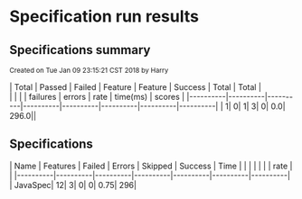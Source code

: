 # Specification run results

## Specifications summary

<small>Created on Tue Jan 09 23:15:21 CST 2018 by Harry</small>



|   Total  |  Passed  |  Failed  | Feature  |  Feature |  Success | Total    |  Total   |                          
|          |          |          | failures |  errors  |  rate    | time(ms) |  scores  |
|----------|----------|----------|----------|----------|----------|----------|----------|
|         1|         0|         1|         3|         0|       0.0|     296.0||



## Specifications


|   Name   | Features |  Failed  |  Errors  |  Skipped | Success  |   Time   |
|          |          |          |          |          |   rate   |          |
|----------|----------|----------|----------|----------|----------|----------|
|  JavaSpec|        12|         3|         0|         0|      0.75|       296|


